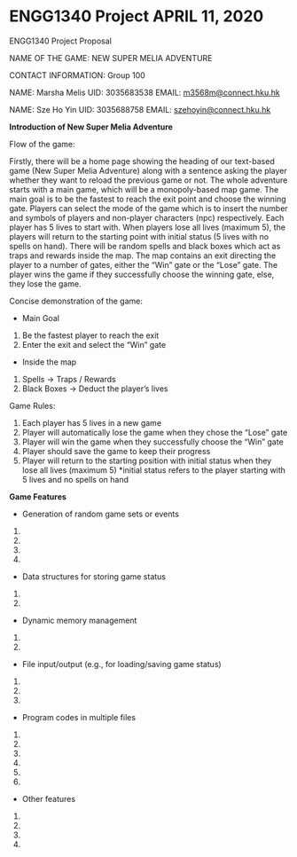 # ENGG1340 Project APRIL 11, 2020
ENGG1340 Project Proposal

NAME OF THE GAME: NEW SUPER MELIA ADVENTURE

CONTACT INFORMATION: Group 100

NAME: Marsha Melis 
UID: 3035683538 
EMAIL: m3568m@connect.hku.hk

NAME: Sze Ho Yin 
UID: 3035688758 
EMAIL: szehoyin@connect.hku.hk


**Introduction of New Super Melia Adventure**

Flow of the game:

Firstly, there will be a home page showing the heading of our text-based game (New Super Melia Adventure) along with a sentence asking the player whether they want to reload the previous game or not. The whole adventure starts with a main game, which will be a monopoly-based map game. The main goal is to be the fastest to reach the exit point and choose the winning gate. Players can select the mode of the game which is to insert the number and symbols of players and non-player characters (npc) respectively. Each player has 5 lives to start with. When players lose all lives (maximum 5), the players will return to the starting point with initial status (5 lives with no spells on hand). There will be random spells and black boxes which act as traps and rewards inside the map. The map contains an exit directing the player to a number of gates, either the “Win” gate or the “Lose” gate. The player wins the game if they successfully choose the winning gate, else, they lose the game. 


Concise demonstration of the game:

- Main Goal
1. Be the fastest player to reach the exit
2. Enter the exit and select the “Win” gate

- Inside the map
1. Spells → Traps / Rewards
2. Black Boxes → Deduct the player’s lives


Game Rules: 

1. Each player has 5 lives in a new game
2. Player will automatically lose the game when they chose the “Lose” gate
3. Player will win the game when they successfully choose the “Win” gate
4. Player should save the game to keep their progress
5. Player will return to the starting position with initial status when they lose all      lives (maximum 5)
   *initial status refers to the player starting with 5 lives and no spells on hand


**Game Features**

- Generation of random game sets or events
1.
2.
3.
4.

- Data structures for storing game status
1.
2.

- Dynamic memory management
1.
2.

- File input/output (e.g., for loading/saving game status)
1.
2.
3.

- Program codes in multiple files
1.
2.
3.
4.
5.
6.

- Other features
1.
2.
3.
4.
